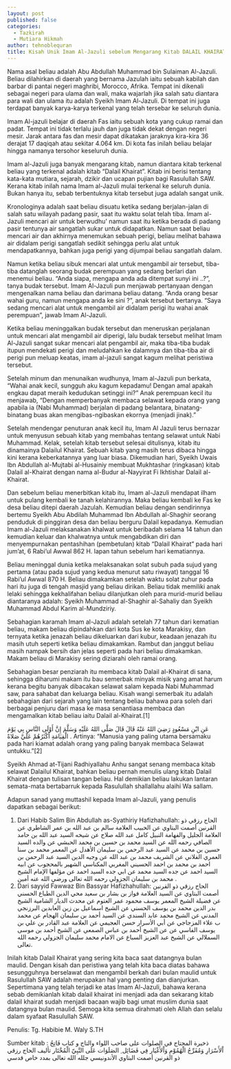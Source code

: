 ```yaml
---
layout: post
published: false
categories:
  - Tazkirah
  - Mutiara Hikmah
author: tehnoblequran
title: Kisah Unik Imam Al-Jazuli sebelum Mengarang Kitab DALAIL KHAIRAT
---
```


Nama asal beliau adalah Abu Abdullah Muhammad bin Sulaiman Al-Jazuli. Beliau dilahirkan di daerah yang bernama Jazulah iaitu sebuah kabilah dan barbar di pantai negeri maghribi, Morocco, Afrika. Tempat ini dikenali sebagai negeri para ulama dan wali, maka wajarlah jika salah satu diantara para wali dan ulama itu adalah Syeikh Imam Al-Jazuli. Di tempat ini juga terdapat banyak karya-karya terkenal yang telah tersebar ke seluruh dunia.

Imam Al-jazuli belajar di daerah Fas iaitu sebuah kota yang cukup ramai dan padat. Tempat ini tidak terlalu jauh dan juga tidak dekat dengan negeri mesir. Jarak antara fas dan mesir dapat dikatakan jaraknya kira-kira 36 derajat 17 daqiqah atau sekitar 4.064 km. Di kota fas inilah beliau belajar hingga namanya tersohor keseluruh dunia.

Imam al-Jazuli juga banyak mengarang kitab, namun diantara kitab terkenal beliau yang terkenal adalah kitab “Dalail Khairat”. Kitab ini berisi tentang kata-kata mutiara, sejarah, dzikir dan ucapan pujian bagi Rasulullah SAW. Kerana kitab inilah nama Imam al-Jazuli mulai terkenal ke seluruh dunia. Bukan hanya itu, sebab terbentuknya kitab tersebut juga adalah sangat unik.

Kronologinya adalah saat beliau disuatu ketika sedang berjalan-jalan di salah satu wilayah padang pasir, saat itu waktu solat telah tiba. Imam al-Jazuli mencari air untuk berwudhu' namun saat itu ketika berada di padang pasir tentunya air sangatlah sukar untuk didapatkan. Namun saat beliau mencari air dan akhirnya menemukan sebuah perigi, beliau melihat bahawa air didalam perigi sangatlah sedikit sehingga perlu alat untuk mendapatkannya, bahkan juga  perigi yang dijumpai beliau sangatlah dalam.

Namun ketika beliau sibuk mencari alat untuk mengambil air tersebut, tiba-tiba datanglah seorang budak perempuan yang sedang berlari dan menemui beliau. “Anda siapa, mengapa anda ada ditempat sunyi ini ..?”, tanya budak tersebut. Imam Al-Jazuli pun menjawab pertanyaan dengan mengenalkan nama beliau dan darimana beliau datang. “Anda orang besar wahai guru, namun mengapa anda ke sini ?”, anak tersebut bertanya. “Saya sedang mencari alat untuk mengambil air didalam perigi itu wahai anak perempuan”, jawab Imam Al-Jazuli.

Ketika beliau meninggalkan budak tersebut dan meneruskan perjalanan untuk mencari alat mengambil air diperigi, lalu budak tersebut melihat Imam Al-Jazuli sangat sukar mencari alat pengambil air, maka tiba-tiba budak itupun mendekati perigi dan meludahkan ke dalamnya dan tiba-tiba air di perigi pun meluap keatas, imam al-jazuli sangat kagum melihat peristiwa tersebut.

Setelah minum dan menunaikan wudhunya, Imam al-Jazuli pun berkata, “Wahai anak kecil, sungguh aku kagum kepadamu! Dengan amal apakah engkau dapat meraih kedudukan setinggi ini?” Anak perempuan kecil itu menjawab, “Dengan memperbanyak membaca selawat kepada orang yang apabila ia (Nabi Muhammad) berjalan di padang belantara, binatang-binatang buas akan mengibas-ngibaskan ekornya (menjadi jinak).”

Setelah mendengar penuturan anak kecil itu, Imam Al Jazuli terus bernazar untuk menyusun sebuah kitab yang membahas tentang selawat untuk Nabi Muhammad. Kelak, setelah kitab tersebut selesai ditulisnya, kitab itu dinamainya Dalailul Khairat. Sebuah kitab yang masih terus dibaca hingga kini kerana keberkatannya yang luar biasa. Dikemudian hari, Syeikh Uwais Ibn Abdullah al-Mujtabi al-Husainiy membuat Mukhtashar (ringkasan) kitab Dalail al-Khairat dengan nama al-Budur al-Nayyirat Fi Ikhtishar Dalail al-Khairat.

Dan sebelum beliau menerbitkan kitab itu, Imam al-Jazuli mendapat ilham untuk pulang kembali ke tanah kelahirannya. Maka beliau kembali ke Fas ke desa beliau ditepi daerah Jazulah. Kemudian beliau dengan sendirinnya bertemu Syeikh Abu Abdilah Muhammad Ibn Abdullah al-Shaghir seorang penduduk di pinggiran desa dan beliau berguru Dalail kepadanya. Kemudian Imam al-Jazuli melaksanakan khalwat untuk beribadah selama 14 tahun dan kemudian keluar dan khalwatnya untuk mengabdikan diri dan menyempurnakan pentashihan (pembetulan) kitab “Dalail Khairat” pada hari jum’at, 6 Rabi’ul Awwal 862 H. lapan tahun sebelum hari kematiannya.

Beliau meninggal dunia ketika melaksanakan solat subuh pada sujud yang pertama (atau pada sujud yang kedua menurut satu riwayat) tanggal 16 Rabi’ul Awwal 870 H. Beliau dimakamkan setelah waktu solat zuhur pada hari itu juga di tengah masjid yang beliau dirikan. Beliau tidak memiliki anak lelaki sehingga kekhalifahan beliau dilanjutkan oleh para murid-murid beliau diantaranya adalah: Syeikh Muhammad al-Shaghir al-Sahaliy dan Syeikh Muhammad Abdul Karim al-Mundziriy.

Sebahagian karamah Imam al-Jazuli adalah setelah 77 tahun dari kematian beliau, makam beliau dipindahkan dari kota Sus ke kota Marakisy, dan ternyata ketika jenazah beliau dikeluarkan dari kubur, keadaan jenazah itu masih utuh seperti ketika beliau dimakamkan. Rambut dan janggut beliau masih nampak bersih dan jelas seperti pada hari beliau dimakamkan. Makam beliau di Marakisy sering diziarahi oleh ramai orang.

Sebahagian besar penziarah itu membaca kitab Dalail al-Khairat di sana, sehingga diharumi makam itu bau semerbak minyak misik yang amat harum kerana begitu banyak dibacakan selawat salam kepada Nabi Muhammad saw, para sahabat dan keluarga beliau. Kisah wangi semerbak itu adalah sebahagian dari sejarah yang lain tentang beliau bahawa para soleh dari berbagai penjuru dari masa ke masa senantiasa membaca dan mengamalkan kitab beliau iaitu Dalail al-Khairat.[1]

عَنِ ابْنِ مَسْعُودٍ رَضِيَ اللهُ عَنْهُ قَالَ قَالَ صَلَّى اللهُ عَلَيْهِ وَسَلَّمَ إِنَّ أَوْلَى النَّاسِ بِي يَوْمَ الْقِيَامَةِ أَكْثَرُهُمْ عَلَيَّ صَلاةً .
Artinya: “Manusia yang paling utama bersamaku pada hari kiamat adalah orang yang paling banyak membaca Selawat untukku.”[2]

Syeikh Ahmad at-Tijani Radhiyallahu Anhu sangat senang membaca kitab selawat Dalailul Khairat, bahkan beliau pernah menulis ulang kitab Dalail Khairat dengan tulisan tangan beliau. Hal demikian beliau lakukan lantaran semata-mata bertabarruk kepada Rasulullah shallallahu alaihi Wa sallam.

Adapun sanad yang muttashil kepada Imam al-Jazuli, yang penulis dapatkan sebagai berikut:

1. Dari Habib Salim Bin Abdullah as-Syathiriy Hafizhahullah:
الحاج رزقي ذو القرنين أصمت البتاوي عن الحبيب العلامة سالم بن عبد الله بن عمر الشاطري عن العلامة الجليل والفهامة النبيل كامل عبد الله صلاح عن شيخه السيد عبد الله بن حامد الصافي رحمه الله عن السيد محمد بن حسين بن محمد الحبشي عن والده السيد حسين بن محمد عن السيد عبد الرحمن بن سليمان الأهدل عن المعمر محمد بن سنا العمري الفلاني عن الشريف محمد بن عبد الله عن وجيه الدين السيد عبد الرحمن بن احمد بن محمد بن احمد الحسيني المغربي المكناسي الشهير بالمحجوب عن ابيه السيد احمد عن جده السيد محمد عن ابي جده السيد احمد عن مؤلفها الإمام الشيخ محمد بن سليمان الجزولي رحمه الله تعالى ورضي الله عنه أمين .
2. Dari sayyid Fawwaz Bin Bassyar Hafizhahullah:
الحاج رزقي ذو القرنين أصمت البتاوي عن السيد العلامة فواز بن بشار بن سعيد محي الدين الطباع الحسني عن فضيلة الشيخ المعمر يوسف محمود عمر العتوم عن محدث الديار الشامية الشيخ بدر الدين محمد بن يوسف الحسني عن الشيخ اسماعيل بن زين العابدين البرزنجي المدني عن الشيخ محمد عابد السندي عن السيد أحمد بن سليمان الهجام عن محمد ب علاء المزجاجي عن أبي الأسرار حسن العجيمي عن العلامة عبد القادر بن علي بن يوسف الفاسي عن عن الشيخ أحمد بن عباس الصمعي عن الشيخ أحمد بن موسى السملالي عن الشيخ عبد العزيز السباع عن الامام محمد سليمان الجزولي رحمه الله تعالى.

Inilah kitab Dalail Khairat yang sering kita baca saat datangnya bulan maulid. Dengan kisah dan peristiwa yang telah kita baca diatas bahawa sesungguhnya berselawat dan mengambil berkah dari bulan maulid untuk Rasulullah SAW adalah merupakan hal yang penting dan dianjurkan. Sepertimana yang telah terjadi ke atas Imam Al-Jazuli, bahawa kerana sebab demikianlah kitab dalail khairat ini menjadi ada dan sekarang kitab dalail khairat sudah menjadi bacaan wajib bagi umat muslim dunia saat datangnya bulan maulid. Semoga kita semua dirahmati oleh Allah dan selalu dalam syafaat Rasulullah SAW. 

Penulis: 
Tg. Habibie M. Waly S.TH

Sumber kitab :
ذخيرة المحتاج في الصلوات على صاحب اللواء والتاج
و
كتاب فَاتِحُ اْلأَسْرَارِ وَمُفَرِّجُ الْهُمُوْمِ وَاْلأَغْيَار فِي فَضَائِل ِ الصَلَوَات عَلَى النَّبِيّ الْمُخْتَار
تأليف
الحاج رزقي ذو القرنين أصمت البتاوي الأندونيسي
جلله الله تعالى بمدد خاص قدسي
